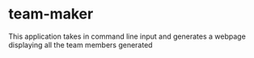 # team-maker
This application takes in command line input and generates a webpage displaying all the team members generated
